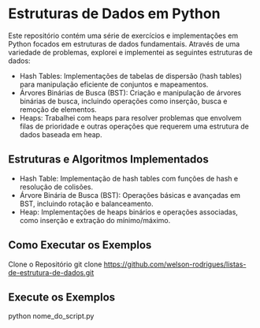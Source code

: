 # Estruturas de Dados em Python

Este repositório contém uma série de exercícios e implementações em Python focados em estruturas de dados fundamentais. Através de uma variedade de problemas, explorei e implementei as seguintes estruturas de dados:

- Hash Tables: Implementações de tabelas de dispersão (hash tables) para manipulação eficiente de conjuntos e mapeamentos.
- Árvores Binárias de Busca (BST): Criação e manipulação de árvores binárias de busca, incluindo operações como inserção, busca e remoção de elementos.
- Heaps: Trabalhei com heaps para resolver problemas que envolvem filas de prioridade e outras operações que requerem uma estrutura de dados baseada em heap.

## Estruturas e Algoritmos Implementados
- Hash Table: Implementação de hash tables com funções de hash e resolução de colisões.
- Árvore Binária de Busca (BST): Operações básicas e avançadas em BST, incluindo rotação e balanceamento.
- Heap: Implementações de heaps binários e operações associadas, como inserção e extração do mínimo/máximo.

## Como Executar os Exemplos
Clone o Repositório
git clone https://github.com/welson-rodrigues/listas-de-estrutura-de-dados.git

## Execute os Exemplos
python nome_do_script.py
